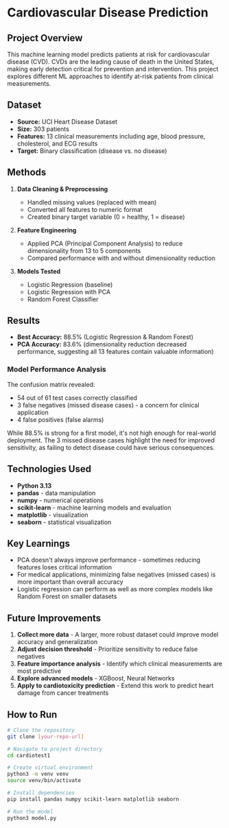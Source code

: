 # Cardiovascular Disease Prediction

## Project Overview
This machine learning model predicts patients at risk for cardiovascular disease (CVD). CVDs are the leading cause of death in the United States, making early detection critical for prevention and intervention. This project explores different ML approaches to identify at-risk patients from clinical measurements.

## Dataset
- **Source:** UCI Heart Disease Dataset
- **Size:** 303 patients
- **Features:** 13 clinical measurements including age, blood pressure, cholesterol, and ECG results
- **Target:** Binary classification (disease vs. no disease)

## Methods
1. **Data Cleaning & Preprocessing**
   - Handled missing values (replaced with mean)
   - Converted all features to numeric format
   - Created binary target variable (0 = healthy, 1 = disease)

2. **Feature Engineering**
   - Applied PCA (Principal Component Analysis) to reduce dimensionality from 13 to 5 components
   - Compared performance with and without dimensionality reduction

3. **Models Tested**
   - Logistic Regression (baseline)
   - Logistic Regression with PCA
   - Random Forest Classifier

## Results
- **Best Accuracy:** 88.5% (Logistic Regression & Random Forest)
- **PCA Accuracy:** 83.6% (dimensionality reduction decreased performance, suggesting all 13 features contain valuable information)

### Model Performance Analysis
The confusion matrix revealed:
- 54 out of 61 test cases correctly classified
- 3 false negatives (missed disease cases) - a concern for clinical application
- 4 false positives (false alarms)

While 88.5% is strong for a first model, it's not high enough for real-world deployment. The 3 missed disease cases highlight the need for improved sensitivity, as failing to detect disease could have serious consequences.

## Technologies Used
- **Python 3.13**
- **pandas** - data manipulation
- **numpy** - numerical operations
- **scikit-learn** - machine learning models and evaluation
- **matplotlib** - visualization
- **seaborn** - statistical visualization

## Key Learnings
- PCA doesn't always improve performance - sometimes reducing features loses critical information
- For medical applications, minimizing false negatives (missed cases) is more important than overall accuracy
- Logistic regression can perform as well as more complex models like Random Forest on smaller datasets

## Future Improvements
1. **Collect more data** - A larger, more robust dataset could improve model accuracy and generalization
2. **Adjust decision threshold** - Prioritize sensitivity to reduce false negatives
3. **Feature importance analysis** - Identify which clinical measurements are most predictive
4. **Explore advanced models** - XGBoost, Neural Networks
5. **Apply to cardiotoxicity prediction** - Extend this work to predict heart damage from cancer treatments

## How to Run
```bash
# Clone the repository
git clone [your-repo-url]

# Navigate to project directory
cd cardiotest1

# Create virtual environment
python3 -m venv venv
source venv/bin/activate

# Install dependencies
pip install pandas numpy scikit-learn matplotlib seaborn

# Run the model
python3 model.py